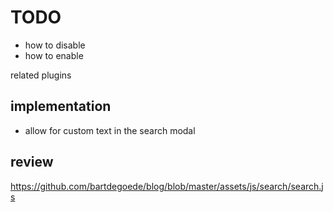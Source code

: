 # TODO

- how to disable
- how to enable

related plugins


## implementation
- allow for custom text in the search modal

## review
https://github.com/bartdegoede/blog/blob/master/assets/js/search/search.js